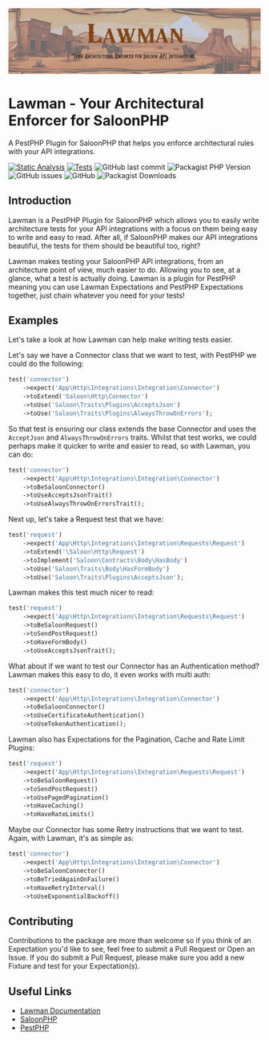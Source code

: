<img src="art/banner.png">

# Lawman - Your Architectural Enforcer for SaloonPHP

A PestPHP Plugin for SaloonPHP that helps you enforce architectural rules with your API integrations. 

[![Static Analysis](https://github.com/JonPurvis/lawman/actions/workflows/static.yml/badge.svg)](https://github.com/JonPurvis/lawman/actions/workflows/static.yml)
[![Tests](https://github.com/JonPurvis/lawman/actions/workflows/tests.yml/badge.svg)](https://github.com/JonPurvis/lawman/actions/workflows/tests.yml)
![GitHub last commit](https://img.shields.io/github/last-commit/jonpurvis/lawman)
![Packagist PHP Version](https://img.shields.io/packagist/dependency-v/jonpurvis/lawman/php)
![GitHub issues](https://img.shields.io/github/issues/jonpurvis/lawman)
![GitHub](https://img.shields.io/github/license/jonpurvis/lawman)
![Packagist Downloads](https://img.shields.io/packagist/dt/jonpurvis/lawman)

## Introduction
Lawman is a PestPHP Plugin for SaloonPHP which allows you to easily write architecture tests for your API integrations
with a focus on them being easy to write and easy to read. After all, if SaloonPHP makes our 
API integrations beautiful, the tests for them should be beautiful too, right?

Lawman makes testing your SaloonPHP API integrations, from an architecture point of view, much
easier to do. Allowing you to see, at a glance, what a test is actually doing. Lawman is a plugin for
PestPHP meaning you can use Lawman Expectations and PestPHP Expectations together, just chain whatever
you need for your tests!


## Examples

Let's take a look at how Lawman can help make writing tests easier. 

Let's say we have a Connector class that we want to test, with PestPHP we could do the following:

```php
test('connector')
    ->expect('App\Http\Integrations\Integration\Connector')
    ->toExtend('Saloon\Http\Connector')
    ->toUse('Saloon\Traits\Plugins\AcceptsJson')
    ->toUse('Saloon\Traits\Plugins\AlwaysThrowOnErrors');
```

So that test is ensuring our class extends the base Connector and uses the `AcceptJson` and
`AlwaysThrowOnErrors` traits. Whilst that test works, we could perhaps make it quicker to write
and easier to read, so with Lawman, you can do:

```php
test('connector')
    ->expect('App\Http\Integrations\Integration\Connector')
    ->toBeSaloonConnector()
    ->toUseAcceptsJsonTrait()
    ->toUseAlwaysThrowOnErrorsTrait();
```

Next up, let's take a Request test that we have:

```php
test('request')
    ->expect('App\Http\Integrations\Integration\Requests\Request')
    ->toExtend('\Saloon\Http\Request')
    ->toImplement('Saloon\Contracts\Body\HasBody')
    ->toUse('Saloon\Traits\Body\HasFormBody')
    ->toUse('Saloon\Traits\Plugins\AcceptsJson');
```

Lawman makes this test much nicer to read:

```php
test('request')
    ->expect('App\Http\Integrations\Integration\Requests\Request')
    ->toBeSaloonRequest()
    ->toSendPostRequest()
    ->toHaveFormBody()
    ->toUseAcceptsJsonTrait();
```

What about if we want to test our Connector has an Authentication method? Lawman makes this
easy to do, it even works with multi auth:

```php
test('connector')
    ->expect('App\Http\Integrations\Integration\Connector')
    ->toBeSaloonConnector()
    ->toUseCertificateAuthentication()
    ->toUseTokenAuthentication();
```

Lawman also has Expectations for the Pagination, Cache and Rate Limit Plugins:

```php
test('request')
    ->expect('App\Http\Integrations\Integration\Requests\Request')
    ->toBeSaloonRequest()
    ->toSendPostRequest()
    ->toUsePagedPagination()
    ->toHaveCaching()
    ->toHaveRateLimits()
```

Maybe our Connector has some Retry instructions that we want to test. Again, with Lawman, it's 
as simple as:

```php
test('connector')
    ->expect('App\Http\Integrations\Integration\Connector')
    ->toBeSaloonConnector()
    ->toBeTriedAgainOnFailure()
    ->toHaveRetryInterval()
    ->toUseExponentialBackoff()
```

## Contributing
Contributions to the package are more than welcome so if you think of an Expectation you'd like to
see, feel free to submit a Pull Request or Open an Issue. If you do submit a Pull Request, please
make sure you add a new Fixture and test for your Expectation(s).

## Useful Links

- [Lawman Documentation](https://docs.saloon.dev/installable-plugins/lawman)
- [SaloonPHP](https://docs.saloon.dev/)
- [PestPHP](https://pestphp.com/)
  
